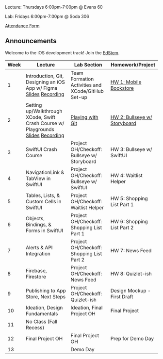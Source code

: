 Lecture: Thursdays 6:00pm-7:00pm @ Evans 60

Lab: Fridays 6:00pm-7:00pm @ Soda 306

[Attendance Form](https://forms.gle/FTv3misKZ7RPbqxY6)

## Announcements

Welcome to the iOS development track! Join the [EdStem](https://edstem.org/us/join/tkSA9H).

| Week | Lecture                                                                                                                                                                                                                  | Lab Section                                       | Homework/Project                        |
|------|--------------------------------------------------------------------------------------------------------------------------------------------------------------------------------------------------------------------------|---------------------------------------------------|-----------------------------------------|
| 1    | Introduction, Git, Designing an iOS App w/ Figma [Slides](https://docs.google.com/presentation/d/1_paErADjtxIPwXtP26_S4t9leL9mt6eYXEqjjG18ZVc/edit#slide=id.g10ca68ae09c_0_64) [Recording](https://youtu.be/W8pxvShsuOI) | Team Formation Activities and XCode/GitHub Set-up | [HW 1: Mobile Bookstore](/#/hw/ios/hw1) |
| 2    | Setting up/Walkthrough XCode, Swift Crash Course w/ Playgrounds [Slides](https://docs.google.com/presentation/d/14wbZX13iRmTnlq8TvW071WBC3u2I1b_gkwvfEMKVIL0/edit?usp=sharing) [Recording](https://youtu.be/6KIBQ-249go) | [Playing with Git](/#/lab/ios/lab1)             | [HW 2: Bullseye w/ Storyboard](/#/hw/ios/hw2)            |
| 3    | SwiftUI Crash Course                                                                                                                                                                                                     | Project OH/Checkoff: Bullseye w/ Storyboard       | HW 3: Bullseye w/ SwiftUI               |
| 4    | NavigationLink & TabView in SwiftUI                                                                                                                                                                                      | Project OH/Checkoff: Bullseye w/ SwiftUI          | HW 4: Waitlist Helper                   |
| 5    | Tables, Lists, & Custom Cells in SwiftUI                                                                                                                                                                                 | Project OH/Checkoff: Waitlist Helper              | HW 5: Shopping List Part 1              |
| 6    | Objects, Bindings, & Forms in SwiftUI                                                                                                                                                                                    | Project OH/Checkoff: Shopping List Part 1         | HW 6: Shopping List Part 2              |
| 7    | Alerts & API Integration                                                                                                                                                                                                 | Project OH/Checkoff: Shopping List Part 2         | HW 7: News Feed                         |
| 8    | Firebase, Firestore                                                                                                                                                                                                      | Project OH/Checkoff: News Feed                    | HW 8: Quizlet-ish                       |
| 9    | Publishing to App Store, Next Steps                                                                                                                                                                                      | Project OH/Checkoff: Quizlet-ish                  | Design Mockup - First Draft             |
| 10   | Ideation, Design Fundamentals                                                                                                                                                                                            | Ideation, Final Project OH                        | Final Project                           |
| 11   | No Class (Fall Recess)                                                                                                                                                                                                   |                                                   |                                         |
| 12   | Final Project OH                                                                                                                                                                                                         | Final Project OH                                  | Prep for Demo Day                       |
| 13   |                                                                                                                                                                                                                          | Demo Day                                          |                                         |

